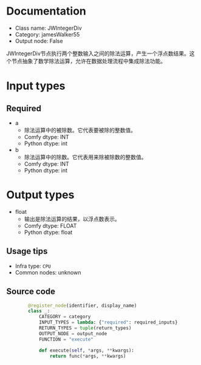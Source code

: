 
# Documentation
- Class name: JWIntegerDiv
- Category: jamesWalker55
- Output node: False

JWIntegerDiv节点执行两个整数输入之间的除法运算，产生一个浮点数结果。这个节点抽象了数学除法运算，允许在数据处理流程中集成除法功能。

# Input types
## Required
- a
    - 除法运算中的被除数。它代表要被除的整数值。
    - Comfy dtype: INT
    - Python dtype: int
- b
    - 除法运算中的除数。它代表用来除被除数的整数值。
    - Comfy dtype: INT
    - Python dtype: int

# Output types
- float
    - 输出是除法运算的结果，以浮点数表示。
    - Comfy dtype: FLOAT
    - Python dtype: float


## Usage tips
- Infra type: `CPU`
- Common nodes: unknown


## Source code
```python
        @register_node(identifier, display_name)
        class _:
            CATEGORY = category
            INPUT_TYPES = lambda: {"required": required_inputs}
            RETURN_TYPES = tuple(return_types)
            OUTPUT_NODE = output_node
            FUNCTION = "execute"

            def execute(self, *args, **kwargs):
                return func(*args, **kwargs)

```
